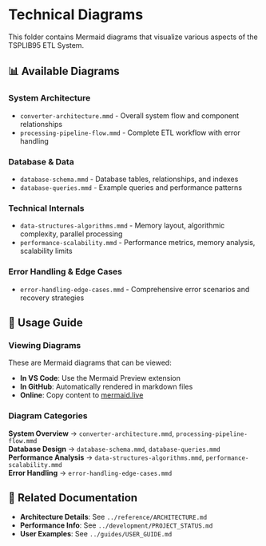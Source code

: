 # Technical Diagrams

This folder contains Mermaid diagrams that visualize various aspects of the TSPLIB95 ETL System.

## 📊 Available Diagrams

### System Architecture

- `converter-architecture.mmd` - Overall system flow and component relationships
- `processing-pipeline-flow.mmd` - Complete ETL workflow with error handling

### Database & Data

- `database-schema.mmd` - Database tables, relationships, and indexes  
- `database-queries.mmd` - Example queries and performance patterns

### Technical Internals

- `data-structures-algorithms.mmd` - Memory layout, algorithmic complexity, parallel processing
- `performance-scalability.mmd` - Performance metrics, memory analysis, scalability limits

### Error Handling & Edge Cases

- `error-handling-edge-cases.mmd` - Comprehensive error scenarios and recovery strategies

## 🎯 Usage Guide

### Viewing Diagrams

These are Mermaid diagrams that can be viewed:

- **In VS Code**: Use the Mermaid Preview extension
- **In GitHub**: Automatically rendered in markdown files
- **Online**: Copy content to [mermaid.live](https://mermaid.live)

### Diagram Categories

**System Overview** → `converter-architecture.mmd`, `processing-pipeline-flow.mmd`  
**Database Design** → `database-schema.mmd`, `database-queries.mmd`  
**Performance Analysis** → `data-structures-algorithms.mmd`, `performance-scalability.mmd`  
**Error Handling** → `error-handling-edge-cases.mmd`

## 🔗 Related Documentation

- **Architecture Details**: See `../reference/ARCHITECTURE.md`
- **Performance Info**: See `../development/PROJECT_STATUS.md`
- **User Examples**: See `../guides/USER_GUIDE.md`

